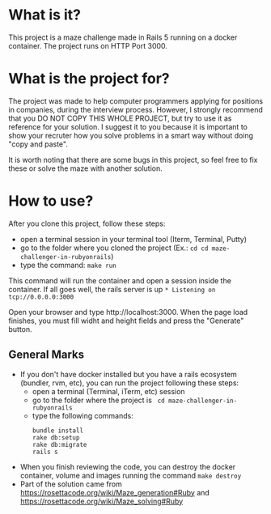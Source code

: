 # What is it?

This project is a maze challenge made in Rails 5 running on a docker container. The project runs on HTTP Port 3000.

# What is the project for?

The project was made to help computer programmers applying for positions in companies, during the interview process. However, I strongly recommend that you DO NOT COPY THIS WHOLE PROJECT, but try to use it as reference for your solution. I suggest it to you because it is important to show your recruter how you solve problems in a smart way without doing "copy and paste".

It is worth noting that there are some bugs in this project, so feel free to fix these or solve the maze with another solution.

# How to use?

After you clone this project, follow these steps:
- open a terminal session in your terminal tool (Iterm, Terminal, Putty)
- go to the folder where you cloned the project (Ex.: ```cd cd maze-challenger-in-rubyonrails```)
- type the command: ```make run```

This command will run the container and open a session inside the container. If all goes well, the rails server is up ```* Listening on tcp://0.0.0.0:3000```

Open your browser and type http://localhost:3000. When the page load finishes, you must fill widht and height fields and press the "Generate" button.



## General Marks
- If you don't have docker installed but you have a rails ecosystem (bundler, rvm, etc), you can run the project following these steps:
     - open a terminal (Terminal, iTerm, etc) session
     - go to the folder where the project is ``` cd maze-challenger-in-rubyonrails```
     - type the following commands:
          ````
          bundle install
          rake db:setup
          rake db:migrate
          rails s
          ````
- When you finish reviewing the code, you can destroy the docker container, volume and images running the command ```make destroy```
- Part of the solution came from https://rosettacode.org/wiki/Maze_generation#Ruby and https://rosettacode.org/wiki/Maze_solving#Ruby


